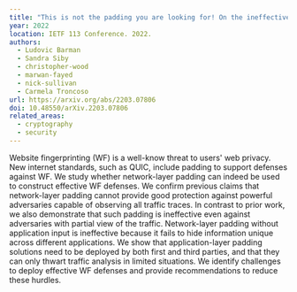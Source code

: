 ```yaml
---
title: "This is not the padding you are looking for! On the ineffectiveness of QUIC PADDING against website fingerprinting"
year: 2022
location: IETF 113 Conference. 2022.
authors:
  - Ludovic Barman
  - Sandra Siby
  - christopher-wood
  - marwan-fayed
  - nick-sullivan
  - Carmela Troncoso
url: https://arxiv.org/abs/2203.07806
doi: 10.48550/arXiv.2203.07806
related_areas:
  - cryptography
  - security
---
```


Website fingerprinting (WF) is a well-know threat to users' web privacy. New internet standards, such as QUIC, include padding to support defenses against WF. We study whether network-layer padding can indeed be used to construct effective WF defenses. We confirm previous claims that network-layer padding cannot provide good protection against powerful adversaries capable of observing all traffic traces. In contrast to prior work, we also demonstrate that such padding is ineffective even against adversaries with partial view of the traffic. Network-layer padding without application input is ineffective because it fails to hide information unique across different applications. We show that application-layer padding solutions need to be deployed by both first and third parties, and that they can only thwart traffic analysis in limited situations. We identify challenges to deploy effective WF defenses and provide recommendations to reduce these hurdles.

